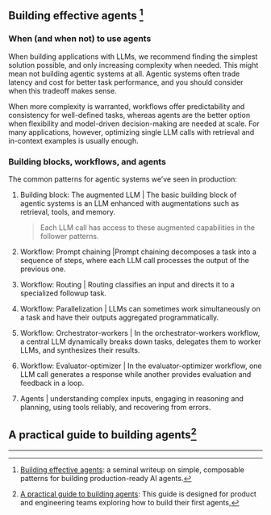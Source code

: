 ## Building effective agents [^1]

### When (and when not) to use agents

When building applications with LLMs, we recommend finding the simplest solution possible, and only increasing complexity when needed. This might mean not building agentic systems at all. Agentic systems often trade latency and cost for better task performance, and you should consider when this tradeoff makes sense.

When more complexity is warranted, workflows offer predictability and consistency for well-defined tasks, whereas agents are the better option when flexibility and model-driven decision-making are needed at scale. For many applications, however, optimizing single LLM calls with retrieval and in-context examples is usually enough.

### Building blocks, workflows, and agents

The common patterns for agentic systems we’ve seen in production:

1. Building block: The augmented LLM | The basic building block of agentic systems is an LLM enhanced with augmentations such as retrieval, tools, and memory.

   > Each LLM call has access to these augmented capabilities in the follower patterns.

2. Workflow: Prompt chaining |Prompt chaining decomposes a task into a sequence of steps, where each LLM call processes the output of the previous one.

3. Workflow: Routing | Routing classifies an input and directs it to a specialized followup task.

4. Workflow: Parallelization | LLMs can sometimes work simultaneously on a task and have their outputs aggregated programmatically.

5. Workflow: Orchestrator-workers | In the orchestrator-workers workflow, a central LLM dynamically breaks down tasks, delegates them to worker LLMs, and synthesizes their results.

6. Workflow: Evaluator-optimizer | In the evaluator-optimizer workflow, one LLM call generates a response while another provides evaluation and feedback in a loop.

7. Agents | understanding complex inputs, engaging in reasoning and planning, using tools reliably, and recovering from errors.

## A practical guide to building agents[^2]



---

[^1]: [Building effective agents](https://www.anthropic.com/engineering/building-effective-agents): a seminal writeup on simple, composable patterns for building production-ready AI agents.

[^2 ]: [A practical guide to building agents](https://cdn.openai.com/business-guides-and-resources/a-practical-guide-to-building-agents.pdf): This guide is designed for product and engineering teams exploring how to build their first agents,

